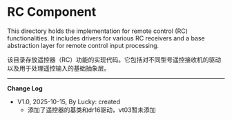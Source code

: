 # RC Component

This directory holds the implementation for remote control (RC) functionalities. It includes drivers for various RC receivers and a base abstraction layer for remote control input processing.

该目录存放遥控器（RC）功能的实现代码。它包括对不同型号遥控接收机的驱动以及用于处理遥控输入的基础抽象层。

---
**Change Log**

* V1.0, 2025-10-15, By Lucky: created
  * 添加了遥控器的基类和dr16驱动，vt03暂未添加